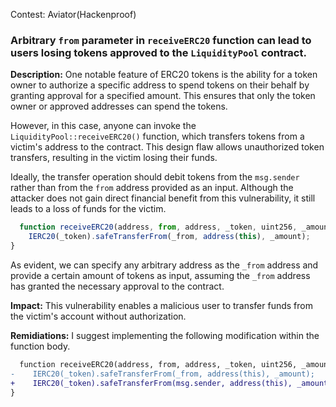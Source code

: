 Contest: Aviator(Hackenproof)

### Arbitrary `from` parameter in `receiveERC20` function can lead to users losing tokens approved to the `LiquidityPool` contract. 

**Description:** One notable feature of ERC20 tokens is the ability for a token owner to authorize a specific address to spend tokens 
on their behalf by granting approval for a specified amount. This ensures that only the token owner or approved addresses can spend the tokens.  

However, in this case, anyone can invoke the `LiquidityPool::receiveERC20()` function, which transfers tokens from a victim's address to the contract. 
This design flaw allows unauthorized token transfers, resulting in the victim losing their funds.  

Ideally, the transfer operation should debit tokens from the `msg.sender` rather than from the `from` address provided as an input. Although the attacker 
does not gain direct financial benefit from this vulnerability, it still leads to a loss of funds for the victim.

```javascript
  function receiveERC20(address, from, address, _token, uint256, _amount external {
    IERC20(_token).safeTransferFrom(_from, address(this), _amount);
}
```
As evident, we can specify any arbitrary address as the `_from` address and provide a certain amount of tokens as input, assuming the `_from` address has granted the necessary approval to the contract.

**Impact:** This vulnerability enables a malicious user to transfer funds from the victim's account without authorization.

**Remidiations:**
I suggest implementing the following modification within the function body.

```diff
  function receiveERC20(address, from, address, _token, uint256, _amount external {
-    IERC20(_token).safeTransferFrom(_from, address(this), _amount);
+    IERC20(_token).safeTransferFrom(msg.sender, address(this), _amount);
}

```
